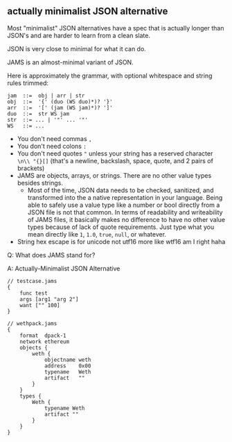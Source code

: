 actually minimalist JSON alternative
---

Most "minimalist" JSON alternatives have a spec that is actually longer than JSON's
and are harder to learn from a clean slate.

JSON is very close to minimal for what it can do.

JAMS is an almost-minimal variant of JSON.

Here is approximately the grammar, with optional whitespace and string rules trimmed:

```
jam  ::=  obj | arr | str
obj  ::=  '{' (duo (WS duo)*)? '}'
arr  ::=  '[' (jam (WS jam)*)? ']'
duo  ::=  str WS jam
str  ::= ... | '"' ... '"'
WS   ::= ...
```

- You don't need commas `,`
- You don't need colons `:`
- You don't need quotes `"` unless your string has a reserved character `\n\\ "{}[]`
  (that's a newline, backslash, space, quote, and 2 pairs of brackets)
- JAMS are objects, arrays, or strings. There are no other value types besides strings.
  + Most of the time, JSON data needs to be checked, sanitized, and transformed into the
    a native representation in your language. Being able to safely use a value type like a number
    or bool directly from a JSON file is not that common. In terms of readability and writeability of
    JAMS files, it basically makes no difference to have no other value types because of lack of quote requirements.
    Just type what you mean directly like `1`, `1.0`, `true`, `null`, or whatever.
- String hex escape is for unicode not utf16 more like wtf16 am I right haha

Q: What does JAMS stand for?

A: Actually-Minimalist JSON Alternative


```
// testcase.jams
{
    func test
    args [arg1 "arg 2"]
    want ["" 100]
}

// wethpack.jams
{
    format  dpack-1
    network ethereum
    objects {
        weth {
            objectname weth
            address    0x00
            typename   Weth
            artifact   ""
        }
    }
    types {
        Weth {
            typename Weth
            artifact ""
        }
    }
}
```

